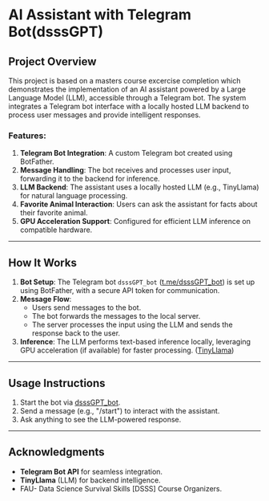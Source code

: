 # AI Assistant with Telegram Bot(dsssGPT)

## Project Overview

This project is based on a masters course excercise completion which demonstrates the implementation of an AI assistant powered by a Large Language Model (LLM), accessible through a Telegram bot. The system integrates a Telegram bot interface with a locally hosted LLM backend to process user messages and provide intelligent responses.

### Features:

1. **Telegram Bot Integration**: A custom Telegram bot created using BotFather.
2. **Message Handling**: The bot receives and processes user input, forwarding it to the backend for inference.
3. **LLM Backend**: The assistant uses a locally hosted LLM (e.g., TinyLlama) for natural language processing.
4. **Favorite Animal Interaction**: Users can ask the assistant for facts about their favorite animal.
5. **GPU Acceleration Support**: Configured for efficient LLM inference on compatible hardware.

---

## How It Works

1. **Bot Setup**: The Telegram bot `dsssGPT_bot` ([t.me/dsssGPT_bot](t.me/dsssGPT_bot)) is set up using BotFather, with a secure API token for communication.
2. **Message Flow**:
   - Users send messages to the bot.
   - The bot forwards the messages to the local server.
   - The server processes the input using the LLM and sends the response back to the user.
3. **Inference**: The LLM performs text-based inference locally, leveraging GPU acceleration (if available) for faster processing. ([TinyLlama](https://huggingface.co/TinyLlama/TinyLlama-1.1B-Chat-v1.0))
   
---
## Usage Instructions

1. Start the bot via [dsssGPT_bot](t.me/dsssGPT_bot).
2. Send a message (e.g., "/start") to interact with the assistant.
3. Ask anything to see the LLM-powered response.

---

## Acknowledgments

- **Telegram Bot API** for seamless integration.
- **TinyLlama** (LLM) for backend intelligence.
- FAU- Data Science Survival Skills [DSSS] Course Organizers.
